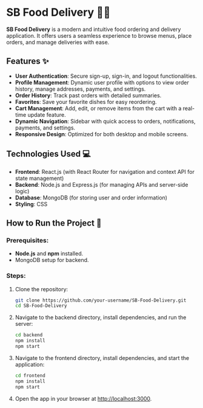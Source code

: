 # SB Food Delivery 🍔🍕  
**SB Food Delivery** is a modern and intuitive food ordering and delivery application. It offers users a seamless experience to browse menus, place orders, and manage deliveries with ease.  

## Features ✨  
- **User Authentication**: Secure sign-up, sign-in, and logout functionalities.  
- **Profile Management**: Dynamic user profile with options to view order history, manage addresses, payments, and settings.  
- **Order History**: Track past orders with detailed summaries.  
- **Favorites**: Save your favorite dishes for easy reordering.  
- **Cart Management**: Add, edit, or remove items from the cart with a real-time update feature.  
- **Dynamic Navigation**: Sidebar with quick access to orders, notifications, payments, and settings.  
- **Responsive Design**: Optimized for both desktop and mobile screens.  

## Technologies Used 💻  
- **Frontend**: React.js (with React Router for navigation and context API for state management)  
- **Backend**: Node.js and Express.js (for managing APIs and server-side logic)  
- **Database**: MongoDB (for storing user and order information)  
- **Styling**: CSS  

## How to Run the Project 🚀  

### Prerequisites:  
- **Node.js** and **npm** installed.  
- MongoDB setup for backend.  

### Steps:  
1. Clone the repository:  
   ```bash  
   git clone https://github.com/your-username/SB-Food-Delivery.git  
   cd SB-Food-Delivery  
   ```  

2. Navigate to the backend directory, install dependencies, and run the server:  
   ```bash  
   cd backend  
   npm install  
   npm start  
   ```  

3. Navigate to the frontend directory, install dependencies, and start the application:  
   ```bash  
   cd frontend  
   npm install  
   npm start  
   ```  

4. Open the app in your browser at [http://localhost:3000](http://localhost:3000).


